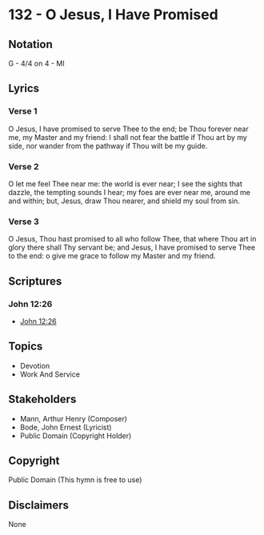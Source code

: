 # 132 - O Jesus, I Have Promised

## Notation

G - 4/4 on 4 - MI

## Lyrics

### Verse 1

O Jesus, I have promised to serve Thee to the end; be Thou forever near me, my Master and my friend: I shall not fear the battle if Thou art by my side, nor wander from the pathway if Thou wilt be my guide.

### Verse 2

O let me feel Thee near me: the world is ever near; I see the sights that dazzle, the tempting sounds I hear; my foes are ever near me, around me and within; but, Jesus, draw Thou nearer, and shield my soul from sin.

### Verse 3

O Jesus, Thou hast promised to all who follow Thee, that where Thou art in glory there shall Thy servant be; and Jesus, I have promised to serve Thee to the end: o give me grace to follow my Master and my friend.


## Scriptures

### John 12:26

- [John 12:26](https://www.biblegateway.com/passage/?search=John%2012%3A26)


## Topics

- Devotion
- Work And Service

## Stakeholders

- Mann, Arthur Henry (Composer)
- Bode, John Ernest (Lyricist)
- Public Domain (Copyright Holder)

## Copyright

Public Domain
(This hymn is free to use)

## Disclaimers

None

